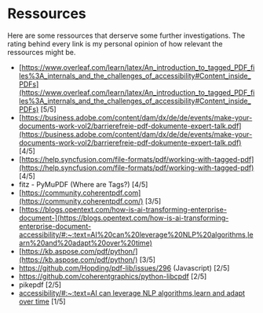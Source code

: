 # Ressources

Here are some ressources that derserve some further investigations. The rating behind every link is my personal opinion of how relevant the ressources might be.

- [https://www.overleaf.com/learn/latex/An_introduction_to_tagged_PDF_files%3A_internals_and_the_challenges_of_accessibility#Content_inside_PDFs](https://www.overleaf.com/learn/latex/An_introduction_to_tagged_PDF_files%3A_internals_and_the_challenges_of_accessibility#Content_inside_PDFs) [5/5]
- [https://business.adobe.com/content/dam/dx/de/de/events/make-your-documents-work-vol2/barrierefreie-pdf-dokumente-expert-talk.pdf](https://business.adobe.com/content/dam/dx/de/de/events/make-your-documents-work-vol2/barrierefreie-pdf-dokumente-expert-talk.pdf) [4/5]
- [https://help.syncfusion.com/file-formats/pdf/working-with-tagged-pdf](https://help.syncfusion.com/file-formats/pdf/working-with-tagged-pdf) [4/5]
- fitz - PyMuPDF (Where are Tags?) [4/5]    
- [https://community.coherentpdf.com](https://community.coherentpdf.com/) [3/5]
- [https://blogs.opentext.com/how-is-ai-transforming-enterprise-document-](https://blogs.opentext.com/how-is-ai-transforming-enterprise-document-accessibility/#:~:text=AI%20can%20leverage%20NLP%20algorithms,learn%20and%20adapt%20over%20time)
- [https://kb.aspose.com/pdf/python/](https://kb.aspose.com/pdf/python/) [3/5]
- https://github.com/Hopding/pdf-lib/issues/296 (Javascript) [2/5]
- https://github.com/coherentgraphics/python-libcpdf [2/5]
- pikepdf [2/5]
- [accessibility/#:~:text=AI can leverage NLP algorithms,learn and adapt over time](https://blogs.opentext.com/how-is-ai-transforming-enterprise-document-accessibility/#:~:text=AI%20can%20leverage%20NLP%20algorithms,learn%20and%20adapt%20over%20time) [1/5]
